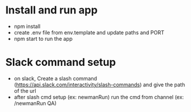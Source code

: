 # Install and run app
- npm install
- create .env file from env.template and update paths and PORT
- npm start to run the app


# Slack command setup
- on slack, Create a slash command (https://api.slack.com/interactivity/slash-commands)
  and give the path of the url
- after slash cmd setup (ex: newmanRun)
  run the cmd from channel (ex: /newmanRun QA)
